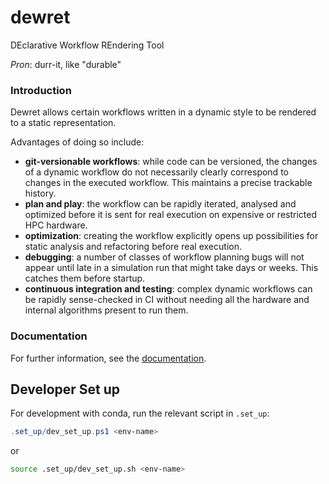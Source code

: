 # dewret

DEclarative Workflow REndering Tool

_Pron_: durr-it, like "durable"

### Introduction

Dewret allows certain workflows written in a dynamic
style to be rendered to a static representation.

Advantages of doing so include:

* **git-versionable workflows**: while code can be versioned, the changes of a dynamic workflow
  do not necessarily clearly correspond to changes in the executed workflow. This maintains
  a precise trackable history.
* **plan and play**: the workflow can be rapidly iterated, analysed and optimized before it
  is sent for real execution on expensive or restricted HPC hardware.
* **optimization**: creating the workflow explicitly opens up possibilities for static analysis
  and refactoring before real execution.
* **debugging**: a number of classes of workflow planning bugs will not appear until late
  in a simulation run that might take days or weeks. This catches them before startup.
* **continuous integration and testing**: complex dynamic workflows can be rapidly sense-checked
  in CI without needing all the hardware and internal algorithms present to run them.

### Documentation

For further information, see the [documentation](https://flaxandteal.github.io/dewret).

## Developer Set up

For development with conda, run the relevant script in `.set_up`:

```powershell
.set_up/dev_set_up.ps1 <env-name>
```

or

```sh
source .set_up/dev_set_up.sh <env-name>
```